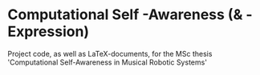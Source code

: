 # Computational Self -Awareness (& -Expression)
Project code, as well as LaTeX-documents, for the MSc thesis 'Computational Self-Awareness in Musical Robotic Systems'